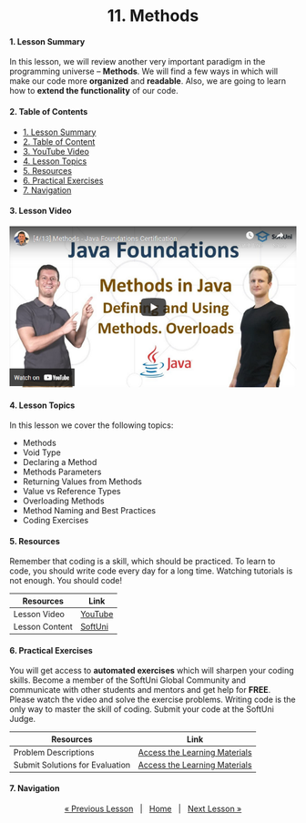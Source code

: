 <h1 align="center">11. Methods</h1>

#### 1. Lesson Summary

In this lesson, we will review another very important paradigm in the programming universe – **Methods**. We will find a few ways in which will make our code more **organized** and **readable**. Also, we are going to learn how to **extend the functionality** of our code.

#### 2. Table of Contents
* [1. Lesson Summary](#1-Lesson-Summary)
* [2. Table of Content](#2-Table-of-Content)
* [3. YouTube Video](#3-YouTube-Video)
* [4. Lesson Topics](#4-Lesson-Topics)
* [5. Resources](#5-Resources)
* [6. Practical Exercises](#6-Practical-Exercises)
* [7. Navigation](#7-Navigation)

#### 3. Lesson Video
<p align="center">
<a href="https://youtu.be/dYqouc4KMiU">
    <img src="assets/embedded-videos/11.png" alt="YouTube Thumbnail">
 </a>
</p>

#### 4. Lesson Topics
In this lesson we cover the following topics:
* Methods
* Void Type
* Declaring a Method
* Methods Parameters
* Returning Values from Methods
* Value vs Reference Types
* Overloading Methods
* Method Naming and Best Practices
* Coding Exercises

#### 5. Resources
<p>Remember that coding is a skill, which should be practiced. To learn to code, you should write code every day for a long time. Watching tutorials is not enough. You should code! </p>

| Resources | Link |
| ----- | ----- |
| Lesson Video| [YouTube](https://youtu.be/dYqouc4KMiU) |
| Lesson Content | [SoftUni](https://softuni.org/code-lessons/java-foundations-certification-methods/) |

#### 6. Practical Exercises
You will get access to **automated exercises** which will sharpen your coding skills. Become a member of the SoftUni Global Community and communicate with other students and mentors and get help for **FREE**.
Please watch the video and solve the exercise problems. Writing code is the only way to master the skill of coding. Submit your code at the SoftUni Judge.

| Resources | Link |
| ----- | ----- |
| Problem Descriptions | [Access the Learning Materials](https://softuni.org/code-lessons/java-foundations-certification-methods/) |
| Submit Solutions for Evaluation | [Access the Learning Materials](https://softuni.org/code-lessons/java-foundations-certification-methods/) |

#### 7. Navigation

<p align="center">
    <a href="https://github.com/SoftUni/Free-Java-Certification-Course/blob/main/lessons/10-Arrays.md">« Previous Lesson</a> &nbsp; | &nbsp; <a href="https://github.com/SoftUni/Free-Java-Certification-Course">Home</a> &nbsp; | &nbsp; <a href="https://github.com/SoftUni/Free-Java-Certification-Course/blob/main/lessons/12-Lists.md">Next Lesson »</a>
</p>
